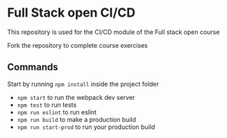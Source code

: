 # Full Stack open CI/CD

This repository is used for the CI/CD module of the Full stack open course

Fork the repository to complete course exercises

## Commands

Start by running `npm install` inside the project folder

- `npm start` to run the webpack dev server
- `npm test` to run tests
- `npm run eslint` to run eslint
- `npm run build` to make a production build
- `npm run start-prod` to run your production build
